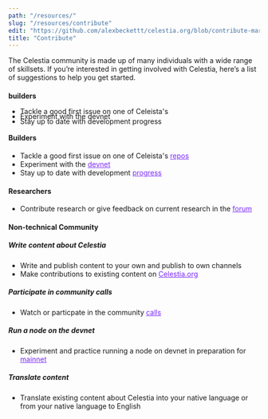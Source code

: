 ```yaml
---
path: "/resources/"
slug: "/resources/contribute"
edit: "https://github.com/alexbeckettt/celestia.org/blob/contribute-markdown-test/src/pages/markdown-pages/resources/website-markdown-test.md"
title: "Contribute"
---
```


<style>
p.small {
  line-height: 1.3;
}

p.big {
  line-height: 1.8;
}
</style>

The Celestia community is made up of many individuals with a wide range of skillsets. If you’re interested in getting involved with Celestia, here’s a list of suggestions to help you get started. <br>

#### builders
<p>
    <ul style="line-height:70%">
      <li>Tackle a good first issue on one of Celeista's</li>
      <li>Experiment with the devnet</li>
      <li>Stay up to date with development progress</li>
    </ul>
</p>

#### Builders
- Tackle a good first issue on one of Celeista's <a href="https://github.com/celestiaorg" style="color:#7B2BF9;">repos</a>
- Experiment with the <a href="https://github.com/celestiaorg/networks" style="color:#7B2BF9;">devnet</a>
- Stay up to date with development <a href="https://github.com/celestiaorg/community-calls" style="color:#7B2BF9;">progress</a>

#### Researchers
- Contribute research or give feedback on current research in the <a href="https://forum.celestia.org/c/research/5" style="color:#7B2BF9;">forum</a>

#### Non-technical Community

##### Write content about Celestia
-  Write and publish content to  your own and publish to own channels
-  Make contributions to existing content on <a href="https://github.com/celestiaorg/celestia.org/tree/main/src/pages/markdown-pages/learn" style="color:#7B2BF9;">Celestia.org</a>

##### Participate in community calls
- Watch or particpate in the community <a href="https://github.com/celestiaorg/community-calls" style="color:#7B2BF9;">calls</a>

##### Run a node on the devnet
- Experiment and practice running a node on devnet in preparation for <a href="https://docs.celestia.org/nodes/overview" style="color:#7B2BF9;">mainnet</a>

##### Translate content
- Translate existing content about Celestia into your native language or from your native language to English
